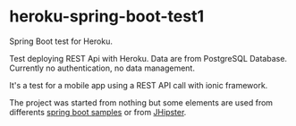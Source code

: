 heroku-spring-boot-test1
========================

Spring Boot test for Heroku.

Test deploying REST Api with Heroku.
Data are from PostgreSQL Database. Currently no authentication, no data management.

It's a test for a mobile app using a REST API call with ionic framework.

The project was started from nothing but some elements are used from differents [spring boot samples](https://github.com/spring-projects/spring-boot/tree/master/spring-boot-samples) or from [JHipster](https://jhipster.github.io/).
